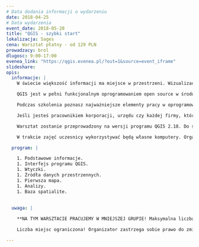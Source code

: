 ```yaml
---
# Data dodania informacji o wydarzeniu
date: 2018-04-25
# Data wydarzenia
event_date: 2018-05-20
title: "QGIS - szybki start"
lokalizacja: Sages
cena: Warsztat płatny - od 129 PLN
prowadzacy: brol
dlugosc: 9:00-17:00
evenea_link: "https://qgis.evenea.pl/?out=1&source=event_iframe"
slideshare:
opis:
  informacje: |
    W świecie większość informacji ma miejsce w przestrzeni. Wizualizacja danych na wykresie czy w tabeli arkusza kalkulacyjnego nie daje nam pełnej informacji o zjawisku. Dopiero analiza, a następnie wizualizacja danych w aspekcie przestrzennym daje pełną wiedzę.

    QGIS jest w pełni funkcjonalnym oprogramowaniem open source w środowisku GIS. Dzięki wtyczkom możliwe jest jego poszerzenie funkcjonalności praktycznie w stopniu nieograniczonym.

    Podczas szkolenia poznasz najważniejsze elementy pracy w oprogramowaniu QGIS, poznasz wtyczki ułatwiające pracę, zrobisz pierwszą mapę, przeprowadzisz analizę przestrzenną oraz założysz pierwszą bazę danych spatialite.

    Jeśli jesteś pracownikiem korporacji, urzędu czy każdej firmy, która wykorzystuje lub chce lepiej wykorzystywać informację przestrzenną, a nie wiesz jak to robić to szkolenie jest dla Ciebie. QGIS jest bardzo dobrym programem na rozpoczęcie przygody w środowisku GIS, który może stać się podstawowym narzędziem Twojej pracy w przyszłości.

    Warsztat zostanie przeprowadzony na wersji programu QGIS 2.18. Do ściągnięcia na stronie: http://www.qgis.org/pl/site/forusers/download.html

    W trakcie zajęć uczesnicy wykorzystywać będą własne komputery. Organizator zapewnia serwis kawowy oraz pizzę w porze obiadowej. 

  program: |

    1. Podstawowe informacje.
    1. Interfejs programu QGIS.
    1. Wtyczki.
    1. Źródła danych przestrzennych.
    1. Pierwsza mapa.
    1. Analizy.
    1. Baza spatialite.
    
  
  uwaga: |

    **NA TYM WARSZTACIE PRACUJEMY W MNIEJSZEJ GRUPIE! Maksymalna liczba uczestników tego wydarzenia to 20 osób. Uczenie się w takiej grupie, zapewni większy komfort pracy każdemu z uczestników.**

    Liczba miejsc ograniczona! Organizator zastrzega sobie prawo do zmiany lokalizacji wydarzenia oraz jego odwołania w przypadku niezgłoszenia się minimalnej liczby uczestników.

---
```

